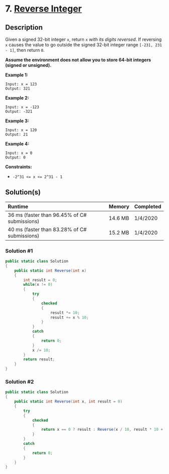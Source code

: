 # 7. [Reverse Integer](https://leetcode.com/problems/)

## Description

Given a signed 32-bit integer `x`, return `x` *with its digits reversed*. If reversing `x` causes the value to go outside the signed 32-bit integer range `[-231, 231 - 1]`, then return `0`.

**Assume the environment does not allow you to store 64-bit integers (signed or unsigned).**

**Example 1:**

```
Input: x = 123
Output: 321
```

**Example 2:**

```
Input: x = -123
Output: -321
```

**Example 3:**

```
Input: x = 120
Output: 21
```

**Example 4:**

```
Input: x = 0
Output: 0
```

**Constraints:**

- `-2^31 <= x <= 2^31 - 1`

## Solution(s)

| **Runtime**                                  | **Memory** | **Completed** |
| :------------------------------------------- | :--------- | ------------- |
| 36 ms (faster than 96.45% of C# submissions) | 14.6 MB    | 1/4/2020      |
| 40 ms (faster than 83.28% of C# submissions) | 15.2 MB    | 1/4/2020      |

### Solution #1

```csharp
public static class Solution
{
    public static int Reverse(int x)
    {
        int result = 0;
        while(x != 0)
        {
            try
            {
                checked
                {
                    result *= 10;
                    result += x % 10;
                }
            }
            catch
            {
                return 0;
            }
            x /= 10;
        }
        return result;
    }
}
```
### Solution #2

```csharp
public static class Solution
{
    public static int Reverse(int x, int result = 0)
    {
        try
        {
            checked
            {
                return x == 0 ? result : Reverse(x / 10, result * 10 + x % 10);
            }
        }
        catch
        {
            return 0;
        }
    }
}
```


